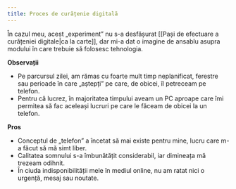 ```yaml
---
title: Proces de curățenie digitală
---
```


În cazul meu, acest „experiment” nu s-a desfășurat [[Pași de efectuare a curățeniei digitale|ca la carte]], dar mi-a dat o imagine de ansablu asupra modului în care trebuie să folosesc tehnologia. 

**Observații**
- Pe parcursul zilei, am rămas cu foarte mult timp neplanificat, ferestre sau perioade în care „aștepți” pe care, de obicei, îl petreceam pe telefon. 
- Pentru că lucrez, în majoritatea timpului aveam un PC aproape care îmi permitea să fac aceleași lucruri pe care le făceam de obicei la un telefon. 



**Pros**
- Conceptul de „telefon” a încetat să mai existe pentru mine, lucru care m-a făcut să mă simt liber. 
- Calitatea somnului s-a îmbunătățit considerabil, iar dimineața mă trezeam odihnit. 
- În ciuda indisponibilității mele în mediul online, nu am ratat nici o urgență, mesaj sau noutate. 